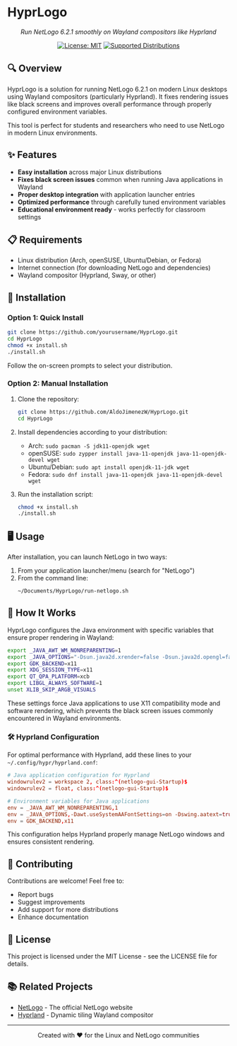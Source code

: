 # HyprLogo

<div align="center">

*Run NetLogo 6.2.1 smoothly on Wayland compositors like Hyprland*

[![License: MIT](https://img.shields.io/badge/License-MIT-blue.svg)](https://opensource.org/licenses/MIT)
[![Supported Distributions](https://img.shields.io/badge/Supported-Arch%20|%20openSUSE%20|%20Ubuntu%20|%20Fedora-green)](https://github.com/yourusername/HyprLogo)

</div>

## 🔍 Overview

HyprLogo is a solution for running NetLogo 6.2.1 on modern Linux desktops using Wayland compositors (particularly Hyprland). It fixes rendering issues like black screens and improves overall performance through properly configured environment variables.

This tool is perfect for students and researchers who need to use NetLogo in modern Linux environments.

## ✨ Features

- **Easy installation** across major Linux distributions
- **Fixes black screen issues** common when running Java applications in Wayland
- **Proper desktop integration** with application launcher entries
- **Optimized performance** through carefully tuned environment variables
- **Educational environment ready** - works perfectly for classroom settings

## 📋 Requirements

- Linux distribution (Arch, openSUSE, Ubuntu/Debian, or Fedora)
- Internet connection (for downloading NetLogo and dependencies)
- Wayland compositor (Hyprland, Sway, or other)

## 🚀 Installation

### Option 1: Quick Install

```bash
git clone https://github.com/yourusername/HyprLogo.git
cd HyprLogo
chmod +x install.sh
./install.sh
```

Follow the on-screen prompts to select your distribution.

### Option 2: Manual Installation

1. Clone the repository:
   ```bash
   git clone https://github.com/AldoJimenezW/HyprLogo.git
   cd HyprLogo
   ```

2. Install dependencies according to your distribution:
   - Arch: `sudo pacman -S jdk11-openjdk wget`
   - openSUSE: `sudo zypper install java-11-openjdk java-11-openjdk-devel wget`
   - Ubuntu/Debian: `sudo apt install openjdk-11-jdk wget`
   - Fedora: `sudo dnf install java-11-openjdk java-11-openjdk-devel wget`

3. Run the installation script:
   ```bash
   chmod +x install.sh
   ./install.sh
   ```

## 🖥️ Usage

After installation, you can launch NetLogo in two ways:

1. From your application launcher/menu (search for "NetLogo")
2. From the command line:
   ```bash
   ~/Documents/HyprLogo/run-netlogo.sh
   ```

## 🔧 How It Works

HyprLogo configures the Java environment with specific variables that ensure proper rendering in Wayland:

```bash
export _JAVA_AWT_WM_NONREPARENTING=1
export _JAVA_OPTIONS="-Dsun.java2d.xrender=false -Dsun.java2d.opengl=false -Dawt.useSystemAAFontSettings=on -Dswing.aatext=true"
export GDK_BACKEND=x11
export XDG_SESSION_TYPE=x11
export QT_QPA_PLATFORM=xcb
export LIBGL_ALWAYS_SOFTWARE=1
unset XLIB_SKIP_ARGB_VISUALS
```

These settings force Java applications to use X11 compatibility mode and software rendering, which prevents the black screen issues commonly encountered in Wayland environments.

### 🛠️ Hyprland Configuration

For optimal performance with Hyprland, add these lines to your `~/.config/hypr/hyprland.conf`:

```conf
# Java application configuration for Hyprland
windowrulev2 = workspace 2, class:^(netlogo-gui-Startup)$
windowrulev2 = float, class:^(netlogo-gui-Startup)$

# Environment variables for Java applications
env = _JAVA_AWT_WM_NONREPARENTING,1
env = _JAVA_OPTIONS,-Dawt.useSystemAAFontSettings=on -Dswing.aatext=true
env = GDK_BACKEND,x11
```

This configuration helps Hyprland properly manage NetLogo windows and ensures consistent rendering.

## 🤝 Contributing

Contributions are welcome! Feel free to:

- Report bugs
- Suggest improvements
- Add support for more distributions
- Enhance documentation

## 📄 License

This project is licensed under the MIT License - see the LICENSE file for details.

## 📚 Related Projects

- [NetLogo](https://ccl.northwestern.edu/netlogo/) - The official NetLogo website
- [Hyprland](https://hyprland.org/) - Dynamic tiling Wayland compositor

---

<div align="center">
<p>Created with ❤️ for the Linux and NetLogo communities</p>
</div>
